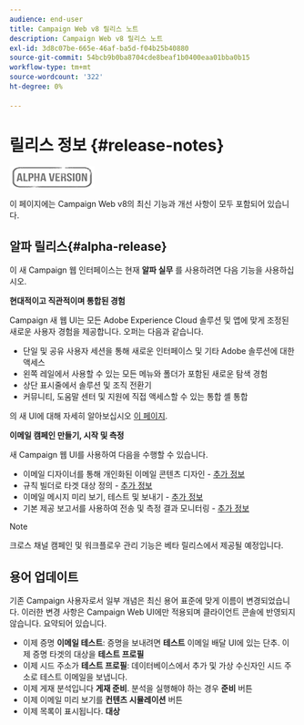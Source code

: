 ```yaml
---
audience: end-user
title: Campaign Web v8 릴리스 노트
description: Campaign Web v8 릴리스 노트
exl-id: 3d8c07be-665e-46af-ba5d-f04b25b40880
source-git-commit: 54bcb9b0ba8704cde8beaf1b0400eaa01bba0b15
workflow-type: tm+mt
source-wordcount: '322'
ht-degree: 0%

---
```


# 릴리스 정보 {#release-notes}

![](../assets/do-not-localize/badge.png)

이 페이지에는 Campaign Web v8의 최신 기능과 개선 사항이 모두 포함되어 있습니다.

## 알파 릴리스{#alpha-release}

이 새 Campaign 웹 인터페이스는 현재 **알파 실무** 를 사용하려면 다음 기능을 사용하십시오.

**현대적이고 직관적이며 통합된 경험**

Campaign 새 웹 UI는 모든 Adobe Experience Cloud 솔루션 및 앱에 맞게 조정된 새로운 사용자 경험을 제공합니다. 오퍼는 다음과 같습니다.

* 단일 및 공유 사용자 세션을 통해 새로운 인터페이스 및 기타 Adobe 솔루션에 대한 액세스
* 왼쪽 레일에서 사용할 수 있는 모든 메뉴와 폴더가 포함된 새로운 탐색 경험
* 상단 표시줄에서 솔루션 및 조직 전환기
* 커뮤니티, 도움말 센터 및 지원에 직접 액세스할 수 있는 통합 셸 통합
<!--
No search and pulse notifications in Alpha
-->

의 새 UI에 대해 자세히 알아보십시오 [이 페이지](../get-started/user-interface.md).

**이메일 캠페인 만들기, 시작 및 측정**

새 Campaign 웹 UI를 사용하여 다음을 수행할 수 있습니다.

* 이메일 디자이너를 통해 개인화된 이메일 콘텐츠 디자인 - [추가 정보](../content/edit-content.md)
* 규칙 빌더로 타겟 대상 정의 - [추가 정보](../audience/about-audiences.md)
* 이메일 메시지 미리 보기, 테스트 및 보내기 - [추가 정보](../monitor/prepare-send.md)
* 기본 제공 보고서를 사용하여 전송 및 측정 결과 모니터링 - [추가 정보](../reporting/reports.md)

<!--
add info somewhere to remind users that
* they still have access to their console (+ link to v8 console doc)
* they keep their existing data (example: will be able to use their existing delivery templates to create deliveries)
-->

>[!NOTE]
>
>크로스 채널 캠페인 및 워크플로우 관리 기능은 베타 릴리스에서 제공될 예정입니다.

## 용어 업데이트

기존 Campaign 사용자로서 일부 개념은 최신 용어 표준에 맞게 이름이 변경되었습니다. 이러한 변경 사항은 Campaign Web UI에만 적용되며 클라이언트 콘솔에 반영되지 않습니다. 요약되어 있습니다.

* 이제 증명 **이메일 테스트**: 증명을 보내려면 **테스트** 이메일 배달 UI에 있는 단추. 이제 증명 타겟의 대상을 **테스트 프로필**
* 이제 시드 주소가 **테스트 프로필**: 데이터베이스에서 추가 및 가상 수신자인 시드 주소로 테스트 이메일을 보냅니다.
* 이제 게재 분석입니다 **게재 준비**. 분석을 실행해야 하는 경우 **준비** 버튼
* 이제 이메일 미리 보기를 **컨텐츠 시뮬레이션** 버튼
* 이제 목록이 표시됩니다. **대상**

